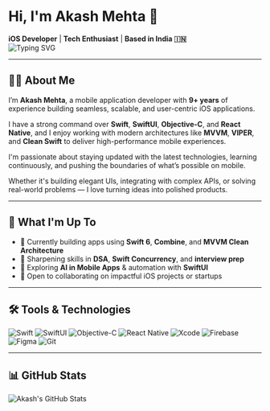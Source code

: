 # Hi, I'm Akash Mehta 👋  
**iOS Developer** | **Tech Enthusiast** | **Based in India 🇮🇳**  
![Typing SVG](https://readme-typing-svg.herokuapp.com?font=Fira+Code&pause=1000&color=1F75FE&center=true&vCenter=true&width=440&lines=Mobile+App+Developer+%7C+Swift+SwiftUI+%7C+MVVM+Architecture;9%2B+Years+of+Experience)

---

## 👨‍💻 About Me

I’m **Akash Mehta**, a mobile application developer with **9+ years** of experience building seamless, scalable, and user-centric iOS applications.

I have a strong command over **Swift**, **SwiftUI**, **Objective-C**, and **React Native**, and I enjoy working with modern architectures like **MVVM**, **VIPER**, and **Clean Swift** to deliver high-performance mobile experiences.

I'm passionate about staying updated with the latest technologies, learning continuously, and pushing the boundaries of what’s possible on mobile.

Whether it's building elegant UIs, integrating with complex APIs, or solving real-world problems — I love turning ideas into polished products.

---

## 🚀 What I'm Up To

- 🔭 Currently building apps using **Swift 6**, **Combine**, and **MVVM Clean Architecture**
- 🌱 Sharpening skills in **DSA**, **Swift Concurrency**, and **interview prep**
- 🧠 Exploring **AI in Mobile Apps** & automation with **SwiftUI**
- 🤝 Open to collaborating on impactful iOS projects or startups

---

## 🛠️ Tools & Technologies

![Swift](https://img.shields.io/badge/Swift-FA7343?style=for-the-badge&logo=swift&logoColor=white)
![SwiftUI](https://img.shields.io/badge/SwiftUI-1E90FF?style=for-the-badge&logo=swift&logoColor=white)
![Objective-C](https://img.shields.io/badge/Objective--C-438EFF?style=for-the-badge&logo=apple&logoColor=white)
![React Native](https://img.shields.io/badge/React_Native-20232A?style=for-the-badge&logo=react&logoColor=61DAFB)
![Xcode](https://img.shields.io/badge/Xcode-147EFB?style=for-the-badge&logo=xcode&logoColor=white)
![Firebase](https://img.shields.io/badge/Firebase-FFCA28?style=for-the-badge&logo=firebase&logoColor=white)
![Figma](https://img.shields.io/badge/Figma-0AC97F?style=for-the-badge&logo=figma&logoColor=white)
![Git](https://img.shields.io/badge/Git-F05032?style=for-the-badge&logo=git&logoColor=white)

---

## 📊 GitHub Stats

![Akash's GitHub Stats](https://github-readme-stats.vercel.app/api?username=AkashMehta)
